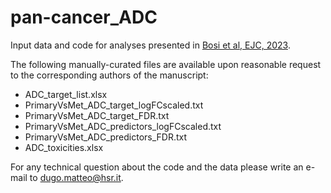 # pan-cancer_ADC
Input data and code for analyses presented in [Bosi et al, EJC, 2023](https://www.sciencedirect.com/science/article/pii/S0959804923006810?via%3Dihub).


The following manually-curated files are available upon reasonable request to the corresponding authors of the manuscript:

  * ADC_target_list.xlsx
  * PrimaryVsMet_ADC_target_logFCscaled.txt
  * PrimaryVsMet_ADC_target_FDR.txt
  * PrimaryVsMet_ADC_predictors_logFCscaled.txt
  * PrimaryVsMet_ADC_predictors_FDR.txt
  * ADC_toxicities.xlsx

For any technical question about the code and the data please write an e-mail to dugo.matteo@hsr.it.
